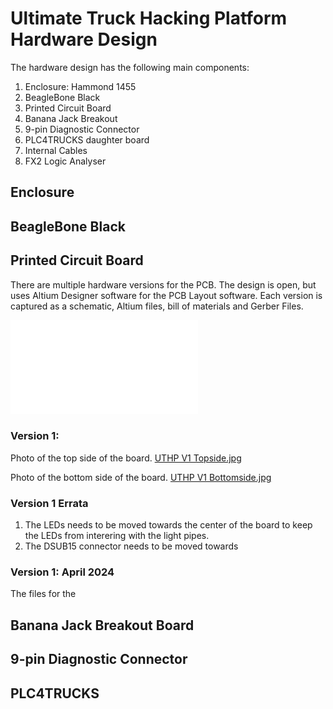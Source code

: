 # Ultimate Truck Hacking Platform Hardware Design

The hardware design has the following main components:

1. Enclosure: Hammond 1455
2. BeagleBone Black
2. Printed Circuit Board
3. Banana Jack Breakout
4. 9-pin Diagnostic Connector
5. PLC4TRUCKS daughter board 
5. Internal Cables
6. FX2 Logic Analyser
 
## Enclosure

## BeagleBone Black

## Printed Circuit Board
There are multiple hardware versions for the PCB. The design is open, but uses Altium Designer software for the PCB Layout software. Each version is captured as a schematic, Altium files, bill of materials and Gerber Files.

![UTHP Version 2 Schematics](UTHP%20PCB\UTHP%20Truck%20Cape%20Schematics%20V1.pdf)

### Version 1:
Photo of the top side of the board.
[UTHP V1 Topside.jpg](UTHP%20V1%20Topside.jpg)

Photo of the bottom side of the board.
[UTHP V1 Bottomside.jpg](UTHP%20V1%20Bottomside.jpg)

### Version 1 Errata
1. The LEDs needs to be moved towards the center of the board to keep the LEDs from interering with the light pipes.
2. The DSUB15 connector needs to be moved towards 


### Version 1: April 2024
The files for the 



## Banana Jack Breakout Board

## 9-pin Diagnostic Connector

## PLC4TRUCKS

